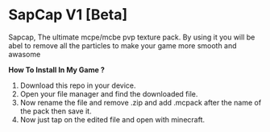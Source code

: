 # SapCap V1 [Beta]

Sapcap, The ultimate mcpe/mcbe pvp texture pack.
By using it you will be abel to remove all the particles 
to make your game more smooth and awasome

**How To Install In My Game ?**

1. Download this repo in your device.
2. Open your file manager and find the downloaded file.
3. Now rename the file and remove .zip and add .mcpack after the name of the pack then save it.
4. Now just tap on the edited file and open with minecraft.
